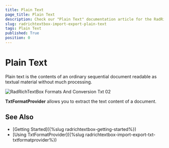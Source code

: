```yaml
---
title: Plain Text
page_title: Plain Text
description: Check our "Plain Text" documentation article for the RadRichTextBox WPF control.
slug: radrichtextbox-import-export-plain-text
tags: Plain Text
published: True
position: 0
---
```


# Plain Text 

Plain text is the contents of an ordinary sequential document readable as textual material without much processing.
 
![RadRichTextBox Formats And Conversion Txt 02](images/RadRichTextBox_Formats_And_Conversion_Txt_02.png)

__TxtFormatProvider__ allows you to extract the text content of a document.

## See Also

 * [Getting Started]({%slug radrichtextbox-getting-started%})
 * [Using TxtFormatProvider]({%slug radrichtextbox-import-export-txt-txtformatprovider%})